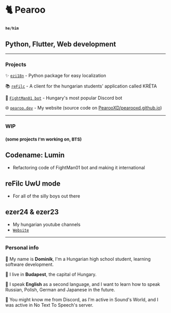 # 🐈 Pearoo
### <sup>`he/him`</sup>
## Python, Flutter, Web development

------

### Projects
✨ [`ezi18n`](https://pypi.org/projects/ezi18n) - Python package for easy localization

📚 [`reFilc`](https://refilc.hu/) - A client for the hungarian students' application called KRÉTA

🤖 [`FightMan01 bot`](https://fightman01bot.hu/) - Hungary's most popular Discord bot

🌐 [`pearoo.dev`](https://pearoo.dev/) - My website (source code on [PearooXD/pearooxd.github.io](https://github.com/PearooXD/pearooxd.github.io))

------

### WIP
### <sup>(some projects I'm working on, BTS)</sup>

## Codename: Lumin
- Refactoring code of FightMan01 bot and making it international

## reFilc UwU mode
- For all of the silly boys out there

## ezer24 & ezer23
- My hungarian youtube channels
- [`Website`](https://ezer24.pearoo.dev/)

-------

### Personal info

👋 My name is **Dominik**, I'm a Hungarian high school student, learning software development.

📍 I live in **Budapest**, the capital of Hungary.

💬 I speak **English** as a second language, and I want to learn how to speak Russian, Polish, German and Japanese in the future.

🤔 You might know me from Discord, as I'm active in Sound's World, and I was active in No Text To Speech's server.
